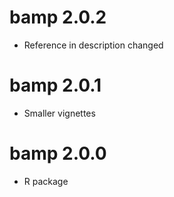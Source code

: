 # bamp 2.0.2
* Reference in description changed

# bamp 2.0.1
* Smaller vignettes

# bamp 2.0.0
* R package